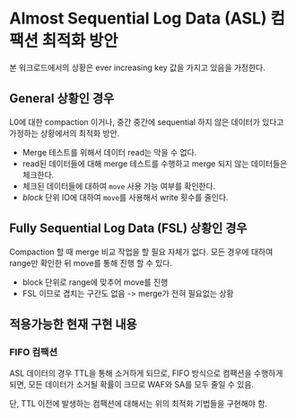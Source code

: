 # Almost Sequential Log Data (ASL) 컴팩션 최적화 방안

본 워크로드에서의 상황은 ever increasing key 값을 가지고 있음을 가정한다.



## General 상황인 경우

L0에 대한 compaction 이거나, 중간 중간에 sequential 하지 않은 데이터가 있다고 가정하는 상황에서의 최적화 방안. 

- Merge 테스트를 위해서 데이터 read는 막을 수 없다. 
- read된 데이터들에 대해 merge 테스트를 수행하고 merge 되지 않는 데이터들은 체크한다.
- 체크된 데이터들에 대하여 `move` 사용 가능 여부를 확인한다.
- *block* 단위 IO에 대하여 `move`를 사용해서 write 횟수를 줄인다.


## Fully Sequential Log Data (FSL) 상황인 경우

Compaction 할 때 merge 비교 작업을 할 필요 자체가 없다. 모든 경우에 대하여 range만 확인한 뒤 move를 통해 진행 할 수 있다.

- block 단위로 range에 맞추어 move를 진행
- FSL 이므로 겹치는 구간도 없음 -> merge가 전혀 필요없는 상황




## 적용가능한 현재 구현 내용

### FIFO 컴팩션

ASL 데이터의 경우 TTL을 통해 소거하게 되므로, FIFO 방식으로 컴팩션을 수행하게 되면, 모든 데이터가 소거될 확률이 크므로 WAF와 SA를 모두 줄일 수 있음. 

단, TTL 이전에 발생하는 컴팩션에 대해서는 위의 최적화 기법들을 구현해야 함. 